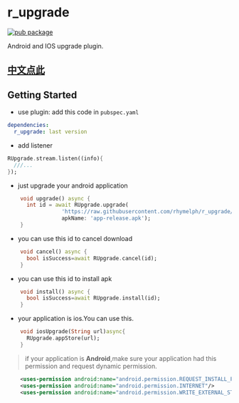 # r_upgrade
[![pub package](https://img.shields.io/pub/v/r_upgrade.svg)](https://pub.dartlang.org/packages/r_upgrade)

Android and IOS upgrade plugin.

## [中文点此](/README_CM.md)
## Getting Started
- use plugin:
add this code in `pubspec.yaml`
```yaml
dependencies:
  r_upgrade: last version
```
- add listener
```dart
RUpgrade.stream.listen((info){
  ///...
});
```
- just upgrade your android application
```dart
    void upgrade() async {
      int id = await RUpgrade.upgrade(
                 'https://raw.githubusercontent.com/rhymelph/r_upgrade/master/apk/app-release.apk',
                 apkName: 'app-release.apk');
    }
```
- you can use this id to cancel download
```dart
    void cancel() async {
      bool isSuccess=await RUpgrade.cancel(id);
    }
```
- you can use this id to install apk
```dart
    void install() async {
      bool isSuccess=await RUpgrade.install(id);
    }
```
- your application is ios.You can use this.
```dart
    void iosUpgrade(String url)async{
      RUpgrade.appStore(url);
    }
```

> if your application is **Android**,make sure your application had this permission and request dynamic permission.

```xml
    <uses-permission android:name="android.permission.REQUEST_INSTALL_PACKAGES" />
    <uses-permission android:name="android.permission.INTERNET"/>
    <uses-permission android:name="android.permission.WRITE_EXTERNAL_STORAGE"/>
```